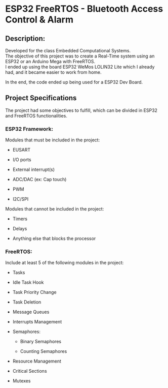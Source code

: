 <h1> ESP32 FreeRTOS - Bluetooth Access Control & Alarm </h1>
<h2> Description: </h2>
<p> Developed for the class Embedded Computational Systems. <br>
    The objective of this project was to create a Real-Time system using an ESP32 or an Arduino Mega with FreeRTOS.  <br>
    I ended up using the board ESP32 WeMos LOLIN32 Lite which I already had, and it became easier to work from home. </p>
    
<p> In the end, the code ended up being used for a ESP32 Dev Board. </p>

<h2> Project Specifications </h2>
<p> The project had some objectives to fulfill, which can be divided in ESP32 and FreeRTOS functionalities. </p>

<h3>  ESP32 Framework: </h3>
<p> Modules that must be included in the project: </p>
<ul>
    <li> <p> EUSART </p> </li>  
    <li> <p> I/O ports </p> </li>  
    <li> <p> External interrupt(s) </p> </li> 
    <li> <p> ADC/DAC (ex: Cap touch) </p> </li>  
    <li> <p> PWM </p> </li>  
    <li> <p> I2C/SPI </p> </li>  
</ul>
  
Modules that cannot be included in the project:
<ul>
    <li> <p> Timers </p> </li>  
    <li> <p> Delays </p> </li>  
    <li> <p> Anything else that blocks the processor </p> </li>  
</ul>

<h3>  FreeRTOS: </h3>
Include at least 5 of the following modules in the project:
<ul>
    <li> <p> Tasks </p> </li>  
    <li> <p> Idle Task Hook </p> </li>  
    <li> <p> Task Priority Change </p> </li>  
    <li> <p> Task Deletion </p> </li>  
    <li> <p> Message Queues </p> </li>  
    <li> <p> Interrupts Management </p> </li>  
    <li> <p> Semaphores: </p> </li>  
    <ul>
        <li> <p> Binary Semaphores </p> </li>  
        <li> <p> Counting Semaphores </p> </li>  
    </ul>
    <li> <p> Resource Management </p> </li>  
    <li> <p> Critical Sections </p> </li>  
    <li> <p> Mutexes </p> </li>  
</ul>
